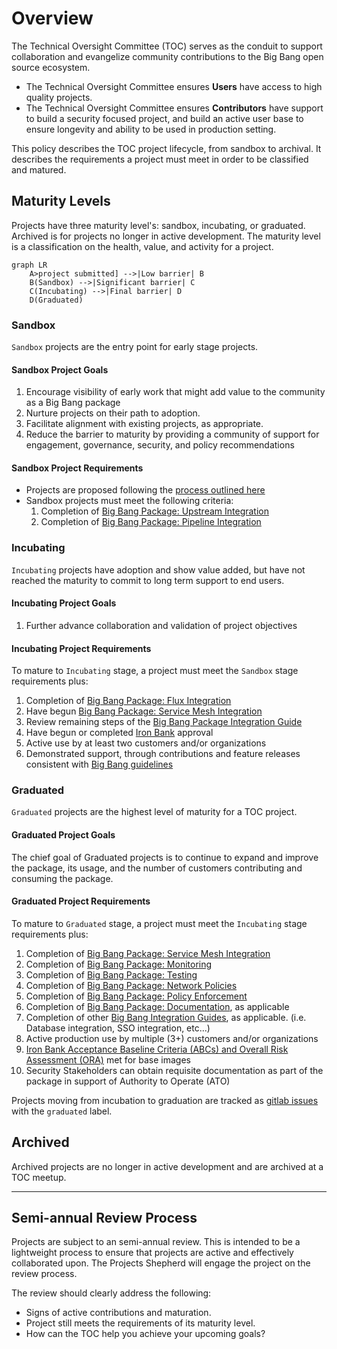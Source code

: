 # Overview

The Technical Oversight Committee (TOC) serves as the conduit to support collaboration and evangelize community contributions to the Big Bang open source ecosystem.

- The Technical Oversight Committee ensures **Users** have access to high quality projects.
- The Technical Oversight Committee ensures **Contributors** have support to build a security focused project, and build an active user base to ensure longevity and ability to be used in production setting.

This policy describes the TOC project lifecycle, from sandbox to archival. It describes the requirements a project must meet in order to be classified and matured.

## Maturity Levels

Projects have three maturity level's: sandbox, incubating, or graduated. Archived is for projects no longer in active development. The maturity level is a classification on the health, value, and activity for a project.

```mermaid
graph LR
    A>project submitted] -->|Low barrier| B
    B(Sandbox) -->|Significant barrier| C
    C(Incubating) -->|Final barrier| D
    D(Graduated)
```

### Sandbox

`Sandbox` projects are the entry point for early stage projects.

#### Sandbox Project Goals

1. Encourage visibility of early work that might add value to the community as a Big Bang package
2. Nurture projects on their path to adoption.
3. Facilitate alignment with existing projects, as appropriate.
4. Reduce the barrier to maturity by providing a community of support for engagement, governance, security, and policy recommendations

#### Sandbox Project Requirements

- Projects are proposed following the [process outlined here](https://repo1.dso.mil/platform-one/bbtoc/-/blob/master/projects/getting-started/README.md)
- Sandbox projects must meet the following criteria:  
  1. Completion of [Big Bang Package: Upstream Integration](https://repo1.dso.mil/platform-one/big-bang/bigbang/-/blob/master/docs/developer/package-integration/package-integration-upstream.md)
  2. Completion of [Big Bang Package: Pipeline Integration](https://repo1.dso.mil/platform-one/big-bang/bigbang/-/blob/master/docs/developer/package-integration/package-integration-pipeline.md)

### Incubating

`Incubating` projects have adoption and show value added, but have not reached the maturity to commit to long term support to end users.

#### Incubating Project Goals

1. Further advance collaboration and validation of project objectives

#### Incubating Project Requirements

To mature to `Incubating` stage, a project must meet the `Sandbox` stage requirements plus:
  1. Completion of [Big Bang Package: Flux Integration](https://repo1.dso.mil/platform-one/big-bang/bigbang/-/blob/master/docs/developer/package-integration/package-integration-flux.md)
  2. Have begun [Big Bang Package: Service Mesh Integration](https://repo1.dso.mil/platform-one/big-bang/bigbang/-/blob/master/docs/developer/package-integration/package-integration-service-mesh.md)
  3. Review remaining steps of the [Big Bang Package Integration Guide](https://repo1.dso.mil/platform-one/big-bang/bigbang/-/blob/master/docs/developer/package-integration.md)
  4. Have begun or completed [Iron Bank](https://p1.dso.mil/#/products/iron-bank/) approval
  5. Active use by at least two customers and/or organizations
  6. Demonstrated support, through contributions and feature releases consistent with [Big Bang guidelines](https://repo1.dso.mil/platform-one/big-bang/bigbang)

### Graduated

`Graduated` projects are the highest level of maturity for a TOC project.

#### Graduated Project Goals

The chief goal of Graduated projects is to continue to expand and improve the package, its usage, and the number of customers contributing and consuming the package.

#### Graduated Project Requirements

To mature to `Graduated` stage, a project must meet the `Incubating` stage requirements plus:
1. Completion of [Big Bang Package: Service Mesh Integration](https://repo1.dso.mil/platform-one/big-bang/bigbang/-/blob/master/docs/developer/package-integration/package-integration-service-mesh.md)
2. Completion of [Big Bang Package: Monitoring](https://repo1.dso.mil/platform-one/big-bang/bigbang/-/blob/master/docs/developer/package-integration/package-integration-monitoring.md)
3. Completion of [Big Bang Package: Testing](https://repo1.dso.mil/platform-one/big-bang/bigbang/-/blob/master/docs/developer/package-integration/package-integration-testing.md)
4. Completion of [Big Bang Package: Network Policies](https://repo1.dso.mil/platform-one/big-bang/bigbang/-/blob/master/docs/developer/package-integration/package-integration-network-policies.md)
5. Completion of [Big Bang Package: Policy Enforcement](https://repo1.dso.mil/platform-one/big-bang/bigbang/-/blob/master/docs/developer/package-integration/package-integration-policy-enforcement.md)
6. Completion of [Big Bang Package: Documentation](https://repo1.dso.mil/platform-one/big-bang/bigbang/-/blob/master/docs/developer/package-integration/package-integration-documentation.md), as applicable
7. Completion of other [Big Bang Integration Guides](https://repo1.dso.mil/platform-one/big-bang/bigbang/-/blob/master/docs/developer/package-integration.md), as applicable. (i.e. Database integration, SSO integration, etc...)
8. Active production use by multiple (3+) customers and/or organizations
9. [Iron Bank Acceptance Baseline Criteria (ABCs) and Overall Risk Assessment (ORA)](https://repo1.dso.mil/dsop/dccscr/-/tree/master/ABC/ORA%20Documentation) met for base images 
10. Security Stakeholders can obtain requisite documentation as part of the package in support of Authority to Operate (ATO)

Projects moving from incubation to graduation are tracked as [gitlab issues](https://repo1.dso.mil/platform-one/bbtoc/-/issues?scope=all&utf8=%E2%9C%93&state=opened&label_name[]=graduated) with the `graduated` label.

## Archived

Archived projects are no longer in active development and are archived at a TOC meetup.

---

## Semi-annual Review Process

Projects are subject to an semi-annual review. This is intended to be a lightweight process to ensure that projects are active and effectively collaborated upon. The Projects Shepherd will engage the project on the review process.

The review should clearly address the following:

- Signs of active contributions and maturation.
- Project still meets the requirements of its maturity level.
- How can the TOC help you achieve your upcoming goals?

